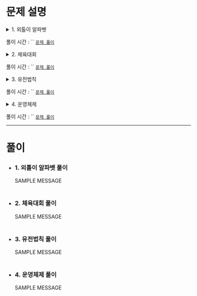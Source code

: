 # 문제 설명
<details>
  <summary> 1. 외톨이 알파벳 </summary>

> 알파벳 소문자로만 이루어진 어떤 문자열에서, 2회 이상 나타난 알파벳이 2개 이상의 부분으로 나뉘어 있으면 `외톨이 알파벳`이라고 정의합니다.
> <br/><br/>
> 문자열 `edeaaabbccd`를 예시로 들어보면,
> - a는 2회 이상 나타나지만, 하나의 덩어리로 뭉쳐있으므로 `외톨이 알파벳`이 아닙니다.
>   - `ede(aaa)bbccd`
> - b, c도 a와 같은 이유로 `외톨이 알파벳`이 아닙니다.
> - d는 2회 나타나면서, 2개의 부분으로 나뉘어 있으므로 `외톨이 알파벳`입니다.
>   - `e(d)eaaabbcc(d)`
> - e도 d와 같은 이유로 `외톨이 알파벳`입니다.<br/><br/>
>
> 문자열 `eeddee`를 예시로 들어보면,
> - e는 4회 나타나면서, 2개의 부분으로 나뉘어 있으므로 `외톨이 알파벳`입니다.
>   - `(ee)dd(ee)`
> - d는 2회 나타나지만, 하나의 덩어리로 뭉쳐있으므로 `외톨이 알파벳`이 아닙니다.
>   - `ee(dd)ee`<br/><br/>
>
> 문자열 `input_string`이 주어졌을 때, `외톨이 알파벳`들을 알파벳순으로 이어 붙인 문자열을 return 하도록 solution 함수를 완성해주세요. 만약, `외톨이 알파벳`이 없다면 문자열 `N`을 return 합니다.<br/><br/>
> 
> ## 제한사항
> - 1 ≤ `input_string`의 길이 ≤ 2,600
> - `input_string`은 알파벳 소문자로만 구성되어 있습니다.<br/><br/>
> ## 입출력 예
> |input_string|result|
> |:---:|:---:|
> |`edeaaabbccd`|`de`|
> |`eeddee`|`e`|
> |`string`|`N`|
> |`zbzbz`|`bz`|
> ## 입출력 예 설명
> ##### 입출력 예 #1
> - 문제 예시와 같습니다.
> - `외톨이 알파벳`인 e, d를 알파벳순으로 이어 붙여 문자열을 만들면 `de`가 됩니다.
> ##### 입출력 예 #2
> - 문제 예시와 같습니다.
> ##### 입출력 예 #3
> - 모든 문자들이 한 번씩만 등장하므로 `외톨이 알파벳`이 없습니다.
> ##### 입출력 예 #4
> - `외톨이 알파벳`인 z, b를 알파벳순으로 이어 붙여 문자열을 만들면 `bz`가 됩니다.<br/><br/>
</details>

풀이 시간 : `` [`문제 풀이`](#1-외톨이-알파벳-풀이)

<details>
  <summary> 2. 체육대회 </summary>

> 당신이 다니는 학교는 매년 체육대회를 합니다. 체육대회는 여러 종목에 대해 각 반의 해당 종목 대표가 1명씩 나와 대결을 하며, 한 학생은 최대 한개의 종목 대표만 할 수 있습니다. 당신의 반에서도 한 종목당 1명의 대표를 뽑으려고 합니다. 학생들마다 각 종목에 대한 능력이 다르지만 이 능력은 수치화되어 있어 미리 알 수 있습니다. 당신의 반의 전략은 각 종목 대표의 해당 종목에 대한 능력치의 합을 최대화하는 것입니다.
> 다음은 당신의 반 학생이 5명이고, 종목의 개수가 3개이며, 각 종목에 대한 학생들의 능력치가 아래 표와 같을 때, 각 종목의 대표를 뽑는 예시입니다.
> ||테니스|탁구|수영|
> |---:|:---:|:---:|:---:|
> |석환|40|10|10|
> |영재|20|5|0|
> |인용|30|30|30|
> |정현|70|0|70|
> |준모|100|100|100|
> 
> 테니스 대표로 준모, 탁구 대표로 인용, 수영 대표로 정현을 뽑는다면, 세 명의 각 종목에 대한 능력치의 합은 200(=100+30+70)이 됩니다.
> 하지만, 테니스 대표로 석환, 탁구 대표로 준모, 수영 대표로 정현을 뽑는다면 세 명의 각 종목에 대한 능력치 합은 210(=40+100+70)이 됩니다. 이 경우가 당신의 반의 각 종목 대표의 능력치 합이 최대가 되는 경우입니다.<br/><br/>
> 당신의 반 학생들의 각 종목에 대한 능력치를 나타내는 2차원 정수 배열 `ability`가 주어졌을 때, 선발된 대표들의 해당 종목에 대한 능력치 합의 최대값을 return 하는 solution 함수를 완성하시오.<br/><br/>
> 
> ## 제한사항
> - 1 ≤ `ability`의 행의 길이 = 학생 수 ≤ 10
> - 1 ≤ `ability`의 열의 길이 = 종목 수 ≤ `ability`의 행의 길이
> - 0 ≤ `ability[i][j]` ≤ 10,000
> - `ability[i][j]`는 `i+1`번 학생의 `j+1`번 종목에 대한 능력치를 의미합니다.<br/><br/>
> ## 입출력 예
> |ability|result|
> |---|:---:|
> |[[40, 10, 10], [20, 5, 0], [30, 30, 30], [70, 0, 70], [100, 100, 100]]|210|
> |[[20, 30], [30, 20], [20, 30]]|60|
> ## 입출력 예 설명
> ##### 입출력 예 #1
> - 문제 예시와 같습니다.
> ##### 입출력 예 #2
> - 1번 학생이 2번 종목을, 2번 학생이 1번 종목의 대표로 참가하는 경우에 대표들의 해당 종목에 대한 능력치의 합이 최대가 되며, 이는 60입니다.<br/><br/>
</details>

풀이 시간 : `` [`문제 풀이`](#2-체육대회-풀이)

<details>
  <summary> 3. 유전법칙 </summary>

> 멘델은 완두콩을 이용하여 7년간 실험한 결과, 다음과 같은 특별한 법칙을 발견하였습니다.
> + 둥근 완두 순종(RR)을 자가 수분, 즉 같은 유전자끼리 교배할 경우, 다음 세대에 둥근 완두 순종 형질만 나타난다.
> + 주름진 완두 순종(rr)을 자가 수분할 경우, 다음 세대에 주름진 완두 순종 형질만 나타난다.
> + 두 순종을 교배한 잡종(Rr)을 자가 수분할 경우, 다음 세대의 형질은 RR:Rr:rr=1:2:1의 비율로 나타난다. (아래 그림 참조)<br/><br/>
> 
> <img width="500" src="https://grepp-programmers.s3.ap-northeast-2.amazonaws.com/files/production/22c1e8fc-093c-491b-8604-dad8f553b631/image1.PNG"><br/><br/>
> 멘델의 법칙을 공부한 진송이는, 직접 완두콩의 자가 수분 실험을 진행했습니다. 진송이의 실험에서 완두콩 한 개를 자가 수분한 결과는 다음과 같습니다.
> 
> + 각 완두콩은 자가 수분해서 정확히 4개의 완두콩 후손을 남긴다.
> + 잡종 완두콩(Rr)은 자가 수분해서 첫째는 RR, 둘째와 셋째는 Rr, 넷째는 rr 형질의 후손을 남긴다.
> + 순종 완두콩(RR, rr)은 자가 수분해서 자신과 같은 형질의 후손을 남긴다.
> 잡종 완두콩(Rr) 1대부터 시작한 가계도로 그려보면 그림 2와 같습니다.<br/><br/>
>
> <img width="600" src="https://grepp-programmers.s3.ap-northeast-2.amazonaws.com/files/production/95a0f907-0e3c-4c4e-acfe-bb489685802b/image2.PNG"><br/><br/>
> 진송이는 이러한 완두콩의 자가 수분 실험 결과를 정리하고 싶어합니다. 하지만, 세대를 거듭할수록, 완두콩의 수가 너무 많아져 모든 가계도를 기록하기 어려워졌습니다. 진송이는 가계도를 전부 기록하는 것 대신, 완두콩의 세대와 해당 세대에서 몇 번째 개체인지를 알면 형질을 바로 계산하는 프로그램을 만들려 합니다.<br/><br/>
> 각 세대에서 맨 왼쪽 개체부터 첫 번째, 두 번째, 세 번째, ...개체로 나타냅니다. 예를 들어 그림 2에서 2세대의 네 번째 개체의 형질은 "rr"이며, 3세대의 9번째 개체의 형질은 "RR"입니다.<br/><br/>
> 형질을 알고 싶은 완두콩의 세대를 나타내는 정수 `n`과, 해당 완두콩이 세대 내에서 몇 번째 개체인지를 나타내는 정수 `p`가 2차원 정수 배열 `queries`의 원소로 주어집니다. `queries`에 담긴 순서대로 `n`세대의 `p` 번째 개체의 형질을 문자열 배열에 담아서 return 하도록 solution 함수를 완성해주세요.<br/><br/>
> ## 제한사항
> - 1 ≤ queries의 길이(쿼리의 개수) ≤ 5
> - queries의 원소는 [n, p] 형태입니다.
>   - 1 ≤ n ≤ 16
>   - 1 ≤ p ≤ 4n-1<br/><br/>
> ## 입출력 예
> |queries|result|
> |:---|:---|
> |[[3, 5]]|["RR"]|
> |[[3, 8], [2, 2]]|["rr", "Rr"]|
> |[[3, 1], [2, 3], [3, 9]]|["RR", "Rr", "RR"]|
> |[[4, 26]]|["Rr"]|
> ## 입출력 예 설명
> ##### 입출력 예 #1
> - 본문의 가계도를 참고하면 3세대의 5번째 개체의 형질이 RR임을 알 수 있습니다.
> ##### 입출력 예 #2
> - 본문의 가계도를 참고하면 3세대의 8번째 개체의 형질이 rr임을 알 수 있습니다.
> - 본문의 가계도를 참고하면 2세대의 2번째 개체의 형질이 Rr임을 알 수 있습니다.
> ##### 입출력 예 #3
> - 본문의 가계도를 참고하면 3세대의 1번째 개체의 형질이 RR임을 알 수 있습니다.
> - 본문의 가계도를 참고하면 2세대의 3번째 개체의 형질이 Rr임을 알 수 있습니다.
> - 본문의 가계도를 참고하면 3세대의 9번째 개체의 형질이 RR임을 알 수 있습니다.
> ##### 입출력 예 #4
> - 4세대의 26번째 개체는 3세대의 7번째 개체(Rr)의 둘째 후손으로, 형질은 Rr이 됩니다.<br/><br/>
</details>

풀이 시간 : `` [`문제 풀이`](#3-유전법칙-풀이)

<details>
  <summary> 4. 운영체제 </summary>

> 개발자 준모는 운영체제를 만들었습니다. 준모가 만든 운영체제는 프로그램의 우선순위와 호출된 시각에 따라 실행 순서를 결정합니다. 모든 프로그램에는 1부터 10까지의 점수가 매겨져 있으며, 이 점수가 낮을수록 우선순위가 높은 프로그램입니다. 각 프로그램들은 실행 시간이 정해져 있으며 프로그램이 호출되면 대기상태에 있다가 자신의 순서가 되면 실행 시간 동안 실행된 뒤 종료됩니다.<br/><br/>
> 준모가 만든 운영체제는 호출된 프로그램들 중 우선순위가 가장 높은 프로그램을 먼저 실행합니다. 호출된 각 프로그램은 자신보다 우선순위가 높은 호출된 프로그램이 모두 종료된 후에 실행됩니다. 단, 실행 중인 프로그램보다 우선순위가 높은 프로그램이 호출되어도 실행 중이던 프로그램은 중단되지 않고 종료될 때까지 계속 실행됩니다. 또한, 우선순위가 같은 프로그램들 중에서는 먼저 호출된 프로그램이 먼저 실행됩니다.<br/><br/>
> 다음은 1번부터 4번까지의 4개의 프로그램이 호출된 예시입니다.<br/><br/>
> <img width="600" src="https://grepp-programmers.s3.ap-northeast-2.amazonaws.com/files/production/2545585a-8c01-4085-8e82-a2bec7803453/%EC%9A%B4%EC%98%81%EC%B2%B4%EC%A0%9C1.png"><br/><br/>
> 예를 들어, 1번부터 4번까지 4개의 프로그램의 점수가 순서대로 2, 1, 3, 3이며, 호출된 시각은 0, 5, 5, 12초이고, 수행시간은 10, 5, 3, 2라고 가정해 봅시다.
> + 1번 프로그램이 0초에 호출될 때 실행 중인 프로그램이 없으므로, 0초에 1번 프로그램이 바로 실행됩니다. 1번 프로그램은 10초에 종료되며, 2, 3번 프로그램이 새로 호출됐습니다.
> + 호출된 2, 3번 프로그램 중 2번 프로그램의 점수가 1로 우선순위가 높습니다. 2번 프로그램은 5초에 호출되어 10초에 실행될 때까지 5초 동안 대기했습니다. 2번 프로그램은 15초에 종료되며, 4번 프로그램이 새로 호출됐습니다.
> + 호출된 3, 4번 프로그램은 점수가 같지만, 3번 프로그램이 먼저 호출되었기 때문에 3번 프로그램이 먼저 실행됩니다. 3번 프로그램은 5초에 호출되어 15초에 실행될 때까지 10초 동안 대기했습니다. 3번 프로그램은 18초에 종료됩니다.
> + 4번 프로그램이 마지막으로 실행되며, 4번 프로그램은 12초에 호출되어 18초에 실행될 때까지 6초 동안 대기했습니다. 4번 프로그램은 20초에 종료됩니다.
>   
> 모든 프로그램이 종료되는 시각은 20초이며, 각 프로그램이 대기한 시간은 순서대로 0, 5, 10, 6초입니다. 점수가 1인 프로그램의 대기시간 합은 5고, 점수가 3인 프로그램의 대기시간 합은 16 임을 알 수 있습니다.<br/><br/>
> 프로그램들의 정보를 나타내는 2차원 정수 배열 `program`이 주어질 때, 모든 프로그램들이 종료되는 시각과 프로그램의 점수마다 대기시간의 합을 정수 배열에 담아 return 하는 solution 함수를 완성하세요. return 해야 하는 `answer` 배열은 길이가 11인 정수 배열입니다. `answer[0]`은 모든 프로그램들이 종료되는 시각을 의미하며, `answer[i]`(1 ≤ i ≤ 10)는 프로그램의 점수가 i인 프로그램들의 대기시간의 합을 의미합니다.<br/><br/>
> ## 제한사항
> - 1 ≤ `program`의 길이 ≤ 100,000
> - `program[i]`은 i+1번 프로그램의 정보를 의미하며, [a, b, c]의 형태로 주어집니다.
>   - a는 프로그램의 점수를 의미하며, 1 ≤ a ≤ 10 을 만족합니다.
>   - b는 프로그램이 호출된 시각을 의미하며, 0 ≤ b ≤ 10,000,000을 만족합니다.
>   - c는 프로그램의 실행 시간을 의미하며, 1 ≤ c ≤ 1,000을 만족합니다.
>   - a, b쌍이 중복되는 프로그램은 입력으로 주어지지 않습니다. 즉, 호출된 시각이 같으면서 점수도 같은 프로그램은 없습니다.
> ## 입출력 예
> |program|result(answer)|
> |:---|:---|
> |[[2, 0, 10], [1, 5, 5], [3, 5, 3], [3, 12, 2]]|[20, 5, 0, 16, 0, 0, 0, 0, 0, 0, 0]|
> |[[3, 6, 4], [4, 2, 5], [1, 0, 5], [5, 0, 5]]|[19, 0, 0, 4, 3, 14, 0, 0, 0, 0, 0]|
> ## 입출력 예 설명
> ##### 입출력 예 #1
> - 문제 예시와 같습니다.
> ##### 입출력 예 #2
> - 그림으로 나타내면 아래 그림과 같습니다.<br/><br/>
>   <img src="https://grepp-programmers.s3.ap-northeast-2.amazonaws.com/files/production/68bb44c8-beba-453f-932a-301dbca10e8b/%EC%9A%B4%EC%98%81%EC%B2%B4%EC%A0%9C2.png"><br/><br/>
</details>

풀이 시간 : `` [`문제 풀이`](#4-운영체제-풀이)

---

# 풀이

  - ### 1. 외톨이 알파벳 풀이
    SAMPLE MESSAGE<br/><br/>
    
  - ### 2. 체육대회 풀이
    SAMPLE MESSAGE<br/><br/>
    
  - ### 3. 유전법칙 풀이
    SAMPLE MESSAGE<br/><br/>
    
  - ### 4. 운영체제 풀이
    SAMPLE MESSAGE<br/><br/>
    
